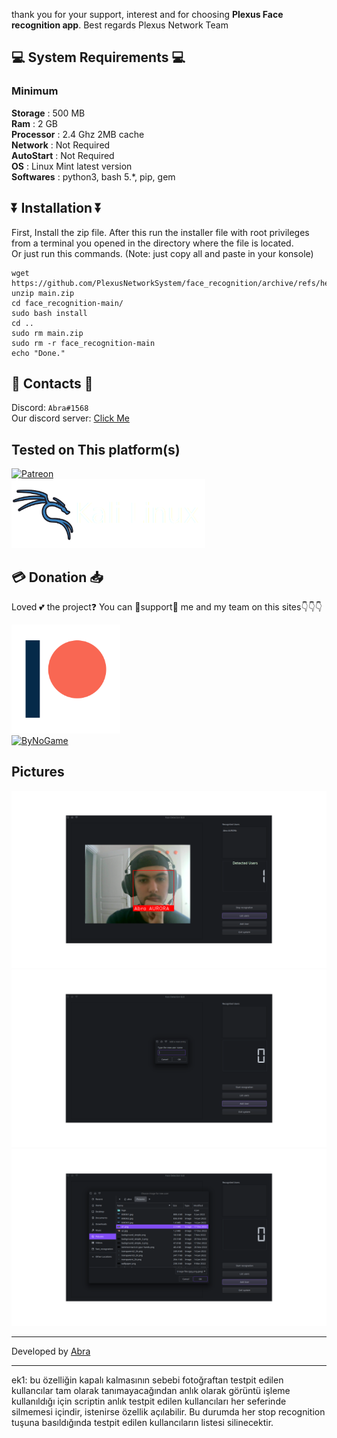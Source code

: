 thank you for your support, interest and for choosing **Plexus Face recognition app**. Best regards Plexus Network Team <br />
## :computer: System Requirements :computer:
### Minimum 
**Storage**   : 500 MB </br>
**Ram**       : 2 GB </br>
**Processor** : 2.4 Ghz 2MB cache </br>
**Network**   : Not Required </br>
**AutoStart** : Not Required </br>
**OS**        : Linux Mint latest version </br>
**Softwares** : python3, bash 5.*, pip, gem </br>

## :arrow_double_down: Installation :arrow_double_down:
First, Install the zip file. After this run the installer file with root privileges from a terminal you opened in the directory where the file is located.<br />
Or just run this commands. (Note: just copy all and paste in your konsole)
```
wget https://github.com/PlexusNetworkSystem/face_recognition/archive/refs/heads/main.zip
unzip main.zip
cd face_recognition-main/
sudo bash install
cd ..
sudo rm main.zip
sudo rm -r face_recognition-main
echo "Done."
```

## :satellite: Contacts :satellite:
Discord: `Abra#1568`<br />
Our discord server: [Click Me](https://discord.gg/R6fVaQS5We "Click Me")

## Tested on This platform(s)

<a href="https://linuxmint.com/" target="_blank"><img src="https://linuxmint.com/web/img/logo-mono.svg" alt="Patreon" height="174" width="310"></a></br>
<a href="https://kali.org/" target="_blank"><img src="https://raw.githubusercontent.com/PlexusNetworkSystem/PlexusNetworkSystem/main/kali_linux.png" alt="Patreon" height="110" width="310"></a></br>

## :credit_card: Donation :inbox_tray:

Loved :two_hearts: the project:question: You can :star2:support:star2: me and my team on this sites:point_down::point_down::point_down:

<a href="https://www.patreon.com/plexusnetworksystem" target="_blank"><img src="https://raw.githubusercontent.com/PlexusNetworkSystem/PlexusNetworkSystem/main/patreon.png" alt="Patreon" height="174" width="174"></a></br>
<a href="http://www.bynogame.com/tr/destekle/plexus-system" target="_blank"><img src="https://images.bynogame.com/images/anlatim/bynogame-logo-siyah2.png" alt="ByNoGame" height="123" width="300"></a>

## Pictures
![plot](https://raw.githubusercontent.com/PlexusNetworkSystem/PlexusNetworkSystem/main/face_recognited.png)
![plot](https://raw.githubusercontent.com/PlexusNetworkSystem/PlexusNetworkSystem/main/face_recognition_add_user.png)
![plot](https://raw.githubusercontent.com/PlexusNetworkSystem/PlexusNetworkSystem/main/face_recognition_choose_picture.png)

------------ 
Developed by [Abra](https://github.com/Aegeansword "Abra")

------------ 

ek1: bu özelliğin kapalı kalmasının sebebi fotoğraftan testpit edilen kullancılar tam olarak tanımayacağından anlık olarak görüntü işleme kullanıldığı için scriptin anlık testpit edilen kullancıları her seferinde silmemesi içindir, istenirse özellik açılabilir. Bu durumda her stop recognition tuşuna basıldığında testpit edilen kullancıların listesi silinecektir.
